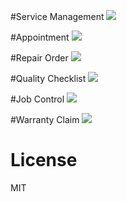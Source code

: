 #Service Management
![](http://ossph.com/files/SVM001.PNG)

#Appointment
![](http://ossph.com/files/Appointment2.PNG)

#Repair Order
![](http://ossph.com/files/RO.PNG)

#Quality Checklist
![](http://ossph.com/files/RO%20Checklist.PNG)

#Job Control
![](http://ossph.com/files/Job%20Control.PNG)

#Warranty Claim
![](http://ossph.com/files/Warranty%20Claim.PNG)

# License
MIT
